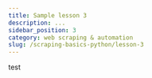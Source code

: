 ```yaml
---
title: Sample lesson 3
description: ...
sidebar_position: 3
category: web scraping & automation
slug: /scraping-basics-python/lesson-3
---
```


test
